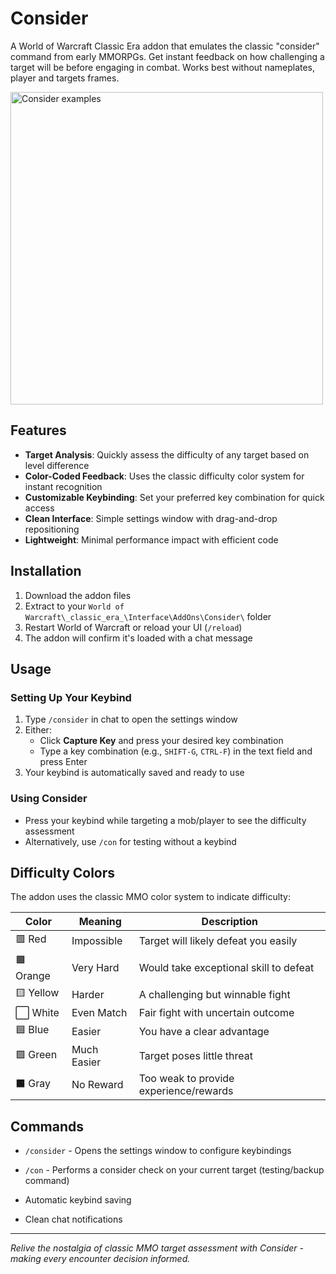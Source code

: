 # Consider

A World of Warcraft Classic Era addon that emulates the classic "consider" command from early MMORPGs. Get instant feedback on how challenging a target will be before engaging in combat. Works best without nameplates, player and targets frames.

<img src=" " alt="Consider examples" width="500">



## Features

- **Target Analysis**: Quickly assess the difficulty of any target based on level difference
- **Color-Coded Feedback**: Uses the classic difficulty color system for instant recognition
- **Customizable Keybinding**: Set your preferred key combination for quick access
- **Clean Interface**: Simple settings window with drag-and-drop repositioning
- **Lightweight**: Minimal performance impact with efficient code

## Installation

1. Download the addon files
2. Extract to your `World of Warcraft\_classic_era_\Interface\AddOns\Consider\` folder
3. Restart World of Warcraft or reload your UI (`/reload`)
4. The addon will confirm it's loaded with a chat message

## Usage

### Setting Up Your Keybind
1. Type `/consider` in chat to open the settings window
2. Either:
   - Click **Capture Key** and press your desired key combination
   - Type a key combination (e.g., `SHIFT-G`, `CTRL-F`) in the text field and press Enter
3. Your keybind is automatically saved and ready to use

### Using Consider
- Press your keybind while targeting a mob/player to see the difficulty assessment
- Alternatively, use `/con` for testing without a keybind

## Difficulty Colors

The addon uses the classic MMO color system to indicate difficulty:

| Color | Meaning      | Description |
|-------|--------------|-------------|
| 🟥 Red    | Impossible | Target will likely defeat you easily |
| 🟧 Orange | Very Hard  | Would take exceptional skill to defeat |
| 🟨 Yellow | Harder     | A challenging but winnable fight |
| ⬜ White  | Even Match | Fair fight with uncertain outcome |
| 🟦 Blue   | Easier     | You have a clear advantage |
| 🟩 Green  | Much Easier| Target poses little threat |
| ⬛ Gray   | No Reward  | Too weak to provide experience/rewards |



## Commands

- `/consider` - Opens the settings window to configure keybindings
- `/con` - Performs a consider check on your current target (testing/backup command)

- Automatic keybind saving
- Clean chat notifications

---

*Relive the nostalgia of classic MMO target assessment with Consider - making every encounter decision informed.*
